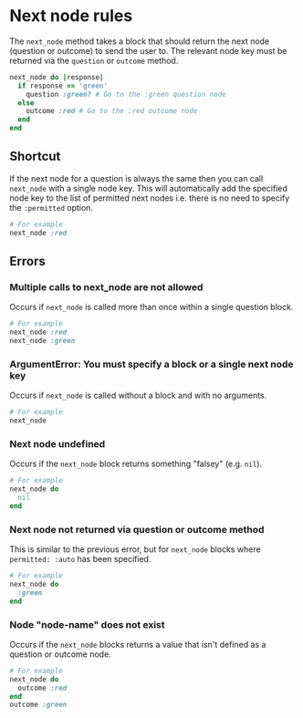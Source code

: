 # Next node rules

The `next_node` method takes a block that should return the next node (question or outcome) to send the user to. The relevant node key must be returned via the `question` or `outcome` method.

```ruby
next_node do |response|
  if response == 'green'
    question :green? # Go to the :green question node
  else
    outcome :red # Go to the :red outcome node
  end
end
```

## Shortcut

If the next node for a question is always the same then you can call `next_node` with a single node key. This will automatically add the specified node key to the list of permitted next nodes i.e. there is no need to specify the `:permitted` option.

```ruby
# For example
next_node :red
```

## Errors

### Multiple calls to next_node are not allowed

Occurs if `next_node` is called more than once within a single question block.

```ruby
# For example
next_node :red
next_node :green
```

### ArgumentError: You must specify a block or a single next node key

Occurs if `next_node` is called without a block and with no arguments.

```ruby
# For example
next_node
```

### Next node undefined

Occurs if the `next_node` block returns something "falsey" (e.g. `nil`).

```ruby
# For example
next_node do
  nil
end
```

### Next node not returned via question or outcome method

This is similar to the previous error, but for `next_node` blocks where `permitted: :auto` has been specified.

```ruby
# For example
next_node do
  :green
end
```

### Node "node-name" does not exist

Occurs if the `next_node` blocks returns a value that isn't defined as a question or outcome node.

```ruby
# For example
next_node do
  outcome :red
end
outcome :green
```
